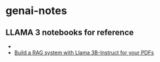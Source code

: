 # genai-notes

## LLAMA 3 notebooks for reference
- 
- [Build a RAG system with Llama 3B-Instruct for your PDFs](https://colab.research.google.com/drive/1BJYYyrPVe0_9EGyXqeNyzmVZDrCRZwsg?usp=sharing#scrollTo=Y2m2l-vt_RSp)

